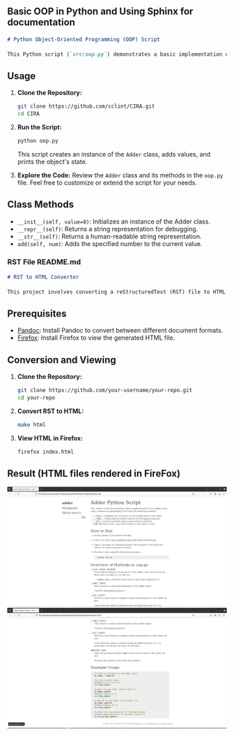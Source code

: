 
## Basic OOP in Python and Using Sphinx for documentation

```markdown
# Python Object-Oriented Programming (OOP) Script

This Python script (`src/oop.py`) demonstrates a basic implementation of an adder using object-oriented programming (OOP) principles. It includes a class `Adder` with methods to initialize the object, add values, and provide string representations.
```
## Usage

1. **Clone the Repository:**
   ```bash
   git clone https://github.com/cclint/CIRA.git
   cd CIRA
   ```

2. **Run the Script:**
   ```bash
   python oop.py
   ```

   This script creates an instance of the `Adder` class, adds values, and prints the object's state.

3. **Explore the Code:**
   Review the `Adder` class and its methods in the `oop.py` file. Feel free to customize or extend the script for your needs.

## Class Methods

- `__init__(self, value=0)`: Initializes an instance of the Adder class.
- `__repr__(self)`: Returns a string representation for debugging.
- `__str__(self)`: Returns a human-readable string representation.
- `add(self, num)`: Adds the specified number to the current value.


### RST File README.md

```markdown
# RST to HTML Converter

This project involves converting a reStructuredText (RST) file to HTML using `pandoc` and viewing the HTML file in the Firefox browser on Ubuntu.
```
## Prerequisites

- [Pandoc](https://pandoc.org/): Install Pandoc to convert between different document formats.
- [Firefox](https://www.mozilla.org/en-US/firefox/new/): Install Firefox to view the generated HTML file.

## Conversion and Viewing

1. **Clone the Repository:**
   ```bash
   git clone https://github.com/your-username/your-repo.git
   cd your-repo
   ```

2. **Convert RST to HTML:**
   ```bash
   make html
   ```

3. **View HTML in Firefox:**
   ```bash
   firefox index.html
   ```
## Result (HTML files rendered in FireFox)
![alt text](https://github.com/cclint/CIRA/blob/main/images/adder1.png?raw=true)
![alt text](https://github.com/cclint/CIRA/blob/main/images/adder2.png?raw=true)


```
